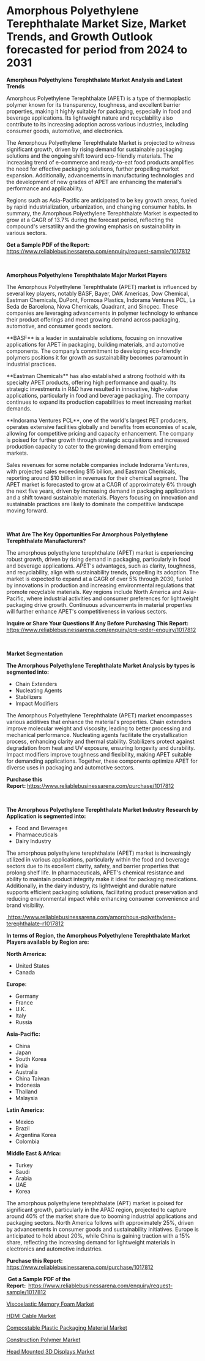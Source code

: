 <p><h1>Amorphous Polyethylene Terephthalate Market Size, Market Trends, and Growth Outlook forecasted for period from 2024 to 2031</h1></p><p><strong>Amorphous Polyethylene Terephthalate Market Analysis and Latest Trends</strong></p>
<p><p>Amorphous Polyethylene Terephthalate (APET) is a type of thermoplastic polymer known for its transparency, toughness, and excellent barrier properties, making it highly suitable for packaging, especially in food and beverage applications. Its lightweight nature and recyclability also contribute to its increasing adoption across various industries, including consumer goods, automotive, and electronics.</p><p>The Amorphous Polyethylene Terephthalate Market is projected to witness significant growth, driven by rising demand for sustainable packaging solutions and the ongoing shift toward eco-friendly materials. The increasing trend of e-commerce and ready-to-eat food products amplifies the need for effective packaging solutions, further propelling market expansion. Additionally, advancements in manufacturing technologies and the development of new grades of APET are enhancing the material's performance and applicability.</p><p>Regions such as Asia-Pacific are anticipated to be key growth areas, fueled by rapid industrialization, urbanization, and changing consumer habits. In summary, the Amorphous Polyethylene Terephthalate Market is expected to grow at a CAGR of 13.7% during the forecast period, reflecting the compound's versatility and the growing emphasis on sustainability in various sectors.</p></p>
<p><strong>Get a Sample PDF of the Report:&nbsp;</strong> <a href="https://www.reliablebusinessarena.com/enquiry/request-sample/1017812">https://www.reliablebusinessarena.com/enquiry/request-sample/1017812</a></p>
<p>&nbsp;</p>
<p><strong>Amorphous Polyethylene Terephthalate Major Market Players</strong></p>
<p><p>The Amorphous Polyethylene Terephthalate (APET) market is influenced by several key players, notably BASF, Bayer, DAK Americas, Dow Chemical, Eastman Chemicals, DuPont, Formosa Plastics, Indorama Ventures PCL, La Seda de Barcelona, Nova Chemicals, Quadrant, and Sinopec. These companies are leveraging advancements in polymer technology to enhance their product offerings and meet growing demand across packaging, automotive, and consumer goods sectors.</p><p>**BASF** is a leader in sustainable solutions, focusing on innovative applications for APET in packaging, building materials, and automotive components. The company’s commitment to developing eco-friendly polymers positions it for growth as sustainability becomes paramount in industrial practices.</p><p>**Eastman Chemicals** has also established a strong foothold with its specialty APET products, offering high performance and quality. Its strategic investments in R&D have resulted in innovative, high-value applications, particularly in food and beverage packaging. The company continues to expand its production capabilities to meet increasing market demands.</p><p>**Indorama Ventures PCL**, one of the world's largest PET producers, operates extensive facilities globally and benefits from economies of scale, allowing for competitive pricing and capacity enhancement. The company is poised for further growth through strategic acquisitions and increased production capacity to cater to the growing demand from emerging markets.</p><p>Sales revenues for some notable companies include Indorama Ventures, with projected sales exceeding $15 billion, and Eastman Chemicals, reporting around $10 billion in revenues for their chemical segment. The APET market is forecasted to grow at a CAGR of approximately 6% through the next five years, driven by increasing demand in packaging applications and a shift toward sustainable materials. Players focusing on innovation and sustainable practices are likely to dominate the competitive landscape moving forward.</p></p>
<p>&nbsp;</p>
<p><strong>What Are The Key Opportunities For Amorphous Polyethylene Terephthalate Manufacturers?</strong></p>
<p><p>The amorphous polyethylene terephthalate (APET) market is experiencing robust growth, driven by rising demand in packaging, particularly in food and beverage applications. APET's advantages, such as clarity, toughness, and recyclability, align with sustainability trends, propelling its adoption. The market is expected to expand at a CAGR of over 5% through 2030, fueled by innovations in production and increasing environmental regulations that promote recyclable materials. Key regions include North America and Asia-Pacific, where industrial activities and consumer preferences for lightweight packaging drive growth. Continuous advancements in material properties will further enhance APET's competitiveness in various sectors.</p></p>
<p><strong>Inquire or Share Your Questions If Any Before Purchasing This Report:</strong> <a href="https://www.reliablebusinessarena.com/enquiry/pre-order-enquiry/1017812">https://www.reliablebusinessarena.com/enquiry/pre-order-enquiry/1017812</a></p>
<p>&nbsp;</p>
<p><strong>Market Segmentation</strong></p>
<p><strong>The Amorphous Polyethylene Terephthalate Market Analysis by types is segmented into:</strong></p>
<p><ul><li>Chain Extenders</li><li>Nucleating Agents</li><li>Stabilizers</li><li>Impact Modifiers</li></ul></p>
<p><p>The Amorphous Polyethylene Terephthalate (APET) market encompasses various additives that enhance the material's properties. Chain extenders improve molecular weight and viscosity, leading to better processing and mechanical performance. Nucleating agents facilitate the crystallization process, enhancing clarity and thermal stability. Stabilizers protect against degradation from heat and UV exposure, ensuring longevity and durability. Impact modifiers improve toughness and flexibility, making APET suitable for demanding applications. Together, these components optimize APET for diverse uses in packaging and automotive sectors.</p></p>
<p><strong>Purchase this Report:&nbsp;</strong><a href="https://www.reliablebusinessarena.com/purchase/1017812">https://www.reliablebusinessarena.com/purchase/1017812</a></p>
<p>&nbsp;</p>
<p><strong>The Amorphous Polyethylene Terephthalate Market Industry Research by Application is segmented into:</strong></p>
<p><ul><li>Food and Beverages</li><li>Pharmaceuticals</li><li>Dairy Industry</li></ul></p>
<p><p>The amorphous polyethylene terephthalate (APET) market is increasingly utilized in various applications, particularly within the food and beverage sectors due to its excellent clarity, safety, and barrier properties that prolong shelf life. In pharmaceuticals, APET's chemical resistance and ability to maintain product integrity make it ideal for packaging medications. Additionally, in the dairy industry, its lightweight and durable nature supports efficient packaging solutions, facilitating product preservation and reducing environmental impact while enhancing consumer convenience and brand visibility.</p></p>
<p><a href="https://www.reliablebusinessarena.com/amorphous-polyethylene-terephthalate-r1017812">&nbsp;https://www.reliablebusinessarena.com/amorphous-polyethylene-terephthalate-r1017812</a></p>
<p><strong>In terms of Region, the Amorphous Polyethylene Terephthalate Market Players available by Region are:</strong></p>
<p>
    <p> <strong> North America: </strong>
        <ul>
            <li>United States</li>
            <li>Canada</li>
        </ul>
        </p> 
    <p> <strong> Europe: </strong>
        <ul>
            <li>Germany</li>
            <li>France</li>
            <li>U.K.</li>
            <li>Italy</li>
            <li>Russia</li>
        </ul>
        </p> 
    <p> <strong> Asia-Pacific: </strong>
        <ul>
            <li>China</li>
            <li>Japan</li>
            <li>South Korea</li>
            <li>India</li>
            <li>Australia</li>
            <li>China Taiwan</li>
            <li>Indonesia</li>
            <li>Thailand</li>
            <li>Malaysia</li>
        </ul>
        </p> 
    <p> <strong> Latin America: </strong>
        <ul>
            <li>Mexico</li>
            <li>Brazil</li>
            <li>Argentina Korea</li>
            <li>Colombia</li>
        </ul>
        </p> 
    <p> <strong> Middle East & Africa: </strong>
        <ul>
            <li>Turkey</li>
            <li>Saudi</li>
            <li>Arabia</li>
            <li>UAE</li>
            <li>Korea</li>
        </ul>
    </p>
    </p>
<p><p>The amorphous polyethylene terephthalate (APT) market is poised for significant growth, particularly in the APAC region, projected to capture around 40% of the market share due to booming industrial applications and packaging sectors. North America follows with approximately 25%, driven by advancements in consumer goods and sustainability initiatives. Europe is anticipated to hold about 20%, while China is gaining traction with a 15% share, reflecting the increasing demand for lightweight materials in electronics and automotive industries.</p></p>
<p><strong>Purchase this Report: </strong><a href="https://www.reliablebusinessarena.com/purchase/1017812">https://www.reliablebusinessarena.com/purchase/1017812</a></p>
<p>&nbsp;<strong>Get a Sample PDF of the Report:&nbsp;&nbsp;</strong><a href="https://www.reliablebusinessarena.com/enquiry/request-sample/1017812">https://www.reliablebusinessarena.com/enquiry/request-sample/1017812</a></p>
<p><strong></strong></p>
<p><p><a href="https://www.linkedin.com/pulse/global-viscoelastic-memory-foam-market-analysis-key-trends-xvaoc?trackingId=tUOtQH5ISG2YCv3QK0L7fw%3D%3D">Viscoelastic Memory Foam Market</a></p><p><a href="https://medium.com/@shanypaucek/the-market-study-covers-the-hdmi-cable-market-across-various-segments-b726066fe9ba">HDMI Cable Market</a></p><p><a href="https://issuu.com/reportprime-2/docs/compostable-plastic-packaging-mater_89dbd2bbd1c642">Compostable Plastic Packaging Material Market</a></p><p><a href="https://issuu.com/reportprime-2/docs/construction-polymer-market-size-20_014ac847cf56a9">Construction Polymer Market</a></p><p><a href="https://medium.com/@reyeshowell85/the-head-mounted-3d-displays-market-decisions-are-mostly-driven-by-resource-optimization-and-c8faa6c3f678">Head Mounted 3D Displays Market</a></p></p>